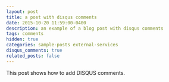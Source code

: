 ```yaml
---
layout: post
title: a post with disqus comments
date: 2015-10-20 11:59:00-0400
description: an example of a blog post with disqus comments
tags: comments
hidden: true
categories: sample-posts external-services
disqus_comments: true
related_posts: false
---
```

This post shows how to add DISQUS comments.
